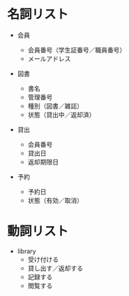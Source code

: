 # 名詞リスト
- 会員
  - 会員番号（学生証番号／職員番号）
  - メールアドレス

- 図書
  - 書名
  - 管理番号
  - 種別（図書／雑誌）
  - 状態（貸出中／返却済）

- 貸出
  - 会員番号
  - 貸出日
  - 返却期限日

- 予約
  - 予約日
  - 状態（有効／取消）



# 動詞リスト
- library
  + 受け付ける
  + 貸し出す／返却する
  + 記録する
  + 閲覧する
